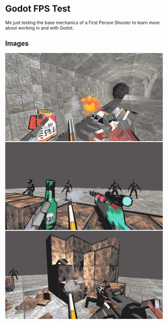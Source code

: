 # Godot FPS Test
Me just testing the base mechanics of a First Person Shooter 
to learn more about working in and with Godot.

## Images
![Alt text](./a1.png)
![Alt text](./a2.png)
![Alt text](./a3.png)
